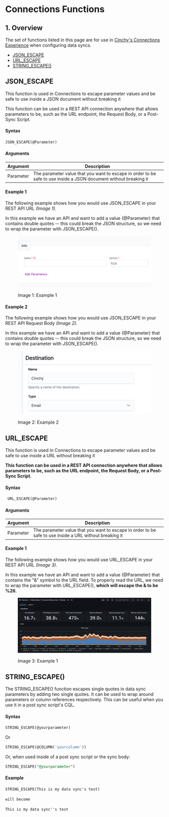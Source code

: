 # Connections Functions

## 1. Overview <a href="#overview" id="overview"></a>

The set of functions listed in this page are for use in [Cinchy's Connections Experience](https://cli.docs.cinchy.com/) when configuring data syncs.

* [​JSON\_ESCAPE​](connections-functions.md#json\_escape)
* [​URL\_ESCAPE​](connections-functions.md#url\_escape)
* [STRING\_ESCAPE()](connections-functions.md#string\_escape)

## JSON\_ESCAPE <a href="#json_escape" id="json_escape"></a>

This function is used in Connections to escape parameter values and be safe to use inside a JSON document without breaking it

This function can be used in a REST API connection anywhere that allows parameters to be, such as the URL endpoint, the Request Body, or a Post-Sync Script.

#### Syntax

```sql
JSON_ESCAPE(@Parameter)
```

#### Arguments

| Argument  | Description                                                                                                       |
| --------- | ----------------------------------------------------------------------------------------------------------------- |
| Parameter | The parameter value that you want to escape in order to be safe to use inside a JSON document without breaking it |

#### Example 1

The following example shows how you would use JSON\_ESCAPE in your REST API URL _(Image 1)._

In this example we have an API and want to add a value (@Parameter) that contains double quotes -- this could break the JSON structure, so we need to wrap the parameter with JSON\_ESCAPE().

<figure><img src="../../../.gitbook/assets/image (515).png" alt=""><figcaption><p>Image 1: Example 1</p></figcaption></figure>

#### Example 2

The following example shows how you would use JSON\_ESCAPE in your REST API Request Body _(Image 2)._

In this example we have an API and want to add a value (@Parameter) that contains double quotes -- this could break the JSON structure, so we need to wrap the parameter with JSON\_ESCAPE().

<figure><img src="../../../.gitbook/assets/image (28).png" alt=""><figcaption><p>Image 2: Example 2</p></figcaption></figure>

## URL\_ESCAPE

This function is used in Connections to escape parameter values and be safe to use inside a URL without breaking it

**This function can be used in a REST API connection anywhere that allows parameters to be, such as the URL endpoint, the Request Body, or a Post-Sync Script.**

#### Syntax

```sql
 URL_ESCAPE(@Parameter)
```

#### Arguments

| Argument  | Description                                                                                             |
| --------- | ------------------------------------------------------------------------------------------------------- |
| Parameter | The parameter value that you want to escape in order to be safe to use inside a URL without breaking it |

#### Example 1

The following example shows how you would use URL\_ESCAPE in your REST API URL _(Image 3)._

In this example we have an API and want to add a value (@Parameter) that contains the "&" symbol to the URL field. To properly read the URL, we need to wrap the parameter with URL\_ESCAPE(), **which will escape the & to be %26.**

<figure><img src="../../../.gitbook/assets/image (529).png" alt=""><figcaption><p>Image 3: Example 1</p></figcaption></figure>

## STRING\_ESCAPE()

The STRING\_ESCAPE() function escapes single quotes in data sync parameters by adding two single quotes. It can be used to wrap around parameters or column references respectively. This can be useful when you use it in a post sync script's CQL.

#### Syntax

```sql
STRING_ESCAPE(@yourparameter)
```

Or

```sql
STRING_ESCAPE(@COLUMN('yourcolumn'))
```

Or, when used inside of a post sync script or the sync body:

```sql
STRING_ESCAPE("@yourparameter")
```

#### Example

```
STRING_ESCAPE(This is my data sync's test)

will become

This is my data sync''s test
```
